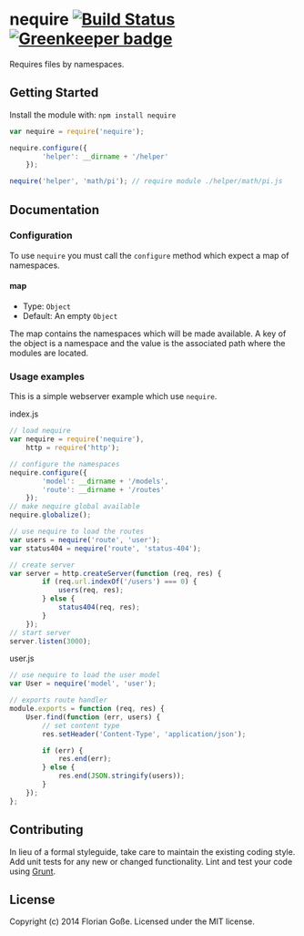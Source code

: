 # nequire [![Build Status](https://secure.travis-ci.org/floriangosse/nequire.png?branch=master)](http://travis-ci.org/floriangosse/nequire) [![Greenkeeper badge](https://badges.greenkeeper.io/floriangosse/nequire.svg)](https://greenkeeper.io/)

Requires files by namespaces.

## Getting Started
Install the module with: `npm install nequire`

```javascript
var nequire = require('nequire');

nequire.configure({
        'helper': __dirname + '/helper'
    });

nequire('helper', 'math/pi'); // require module ./helper/math/pi.js
```

## Documentation

### Configuration

To use `nequire` you must call the `configure` method which expect a map of namespaces.

#### map
* Type: `Object`
* Default: An empty `Object`

The map contains the namespaces which will be made available. A key of the object is a namespace and the value is the associated path where the modules are located.

### Usage examples

This is a simple webserver example which use `nequire`.

index.js
```javascript
// load nequire
var nequire = require('nequire'),
    http = require('http');

// configure the namespaces
nequire.configure({
        'model': __dirname + '/models',
        'route': __dirname + '/routes'
    });
// make nequire global available
nequire.globalize();

// use nequire to load the routes
var users = nequire('route', 'user');
var status404 = nequire('route', 'status-404');

// create server
var server = http.createServer(function (req, res) {
        if (req.url.indexOf('/users') === 0) {
            users(req, res);
        } else {
            status404(req, res);
        }
    });
// start server
server.listen(3000);
```

user.js
```javascript
// use nequire to load the user model
var User = nequire('model', 'user');

// exports route handler
module.exports = function (req, res) {
    User.find(function (err, users) {
        // set content type
        res.setHeader('Content-Type', 'application/json');

        if (err) {
            res.end(err);
        } else {
            res.end(JSON.stringify(users));
        }
    });
};
```

## Contributing
In lieu of a formal styleguide, take care to maintain the existing coding style. Add unit tests for any new or changed functionality. Lint and test your code using [Grunt](http://gruntjs.com/).

## License
Copyright (c) 2014 Florian Goße. Licensed under the MIT license.
